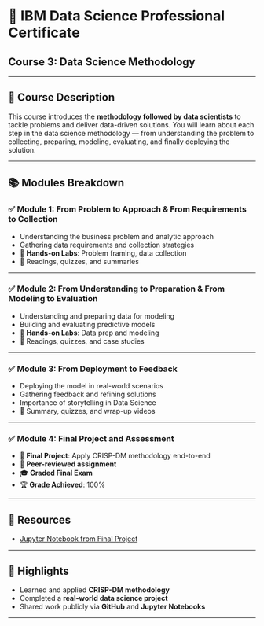 # 🧠 IBM Data Science Professional Certificate  
## Course 3: Data Science Methodology
---

## 📝 Course Description
This course introduces the **methodology followed by data scientists** to tackle problems and deliver data-driven solutions. You will learn about each step in the data science methodology — from understanding the problem to collecting, preparing, modeling, evaluating, and finally deploying the solution.

---

## 📚 Modules Breakdown

### ✅ Module 1: From Problem to Approach & From Requirements to Collection
- Understanding the business problem and analytic approach
- Gathering data requirements and collection strategies
- 🧪 **Hands-on Labs**: Problem framing, data collection
- 📖 Readings, quizzes, and summaries

---

### ✅ Module 2: From Understanding to Preparation & From Modeling to Evaluation
- Understanding and preparing data for modeling
- Building and evaluating predictive models
- 🧪 **Hands-on Labs**: Data prep and modeling
- 📖 Readings, quizzes, and case studies

---

### ✅ Module 3: From Deployment to Feedback
- Deploying the model in real-world scenarios
- Gathering feedback and refining solutions
- Importance of storytelling in Data Science
- 📖 Summary, quizzes, and wrap-up videos

---

### ✅ Module 4: Final Project and Assessment
- 📌 **Final Project**: Apply CRISP-DM methodology end-to-end
- 📜 **Peer-reviewed assignment**
- 🎓 **Graded Final Exam**
- 🏆 **Grade Achieved**: 100%

---

## 🔗 Resources

- [Jupyter Notebook from Final Project](./final-project/final_project_notebook.ipynb)

---

## 📌 Highlights

- Learned and applied **CRISP-DM methodology**
- Completed a **real-world data science project**
- Shared work publicly via **GitHub** and **Jupyter Notebooks**

---

